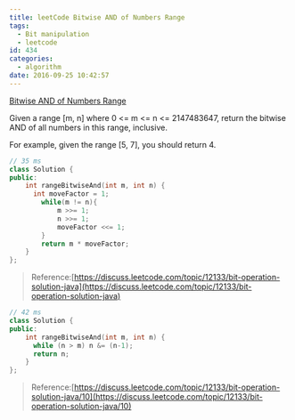 ```yaml
---
title: leetCode Bitwise AND of Numbers Range
tags:
  - Bit manipulation
  - leetcode
id: 434
categories:
  - algorithm
date: 2016-09-25 10:42:57
---
```


[Bitwise AND of Numbers Range](https://leetcode.com/problems/bitwise-and-of-numbers-range/)

Given a range [m, n] where 0 &lt;= m &lt;= n &lt;= 2147483647, return the bitwise AND of all numbers in this range, inclusive.

For example, given the range [5, 7], you should return 4.



``` cpp
// 35 ms
class Solution {
public:
    int rangeBitwiseAnd(int m, int n) {
      int moveFactor = 1;
        while(m != n){
            m >>= 1;
            n >>= 1;
            moveFactor <<= 1;
        }
        return m * moveFactor;
    }
};
```

> Reference:[https://discuss.leetcode.com/topic/12133/bit-operation-solution-java](https://discuss.leetcode.com/topic/12133/bit-operation-solution-java)



``` cpp
// 42 ms
class Solution {
public:
    int rangeBitwiseAnd(int m, int n) {
      while (n > m) n &= (n-1);
      return n;
    }
};
```

> Reference:[https://discuss.leetcode.com/topic/12133/bit-operation-solution-java/10](https://discuss.leetcode.com/topic/12133/bit-operation-solution-java/10)